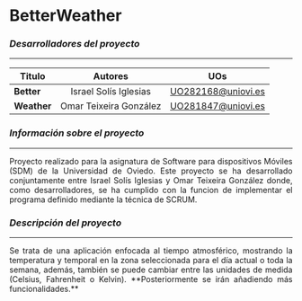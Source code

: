 # BetterWeather

### *Desarrolladores del proyecto*
---

|    Titulo     |            Autores            |         UOs        |
| ------------- |:-----------------------------:|:------------------:|
|   **Better**  |    Israel Solís Iglesias      | UO282168@uniovi.es |
|  **Weather**  |    Omar Teixeira González     | UO281847@uniovi.es |

### *Información sobre el proyecto*
---
<p align="justify"> 
Proyecto realizado para la asignatura de Software para dispositivos Móviles (SDM) de la Universidad de Oviedo.
Este proyecto se ha desarrollado conjuntamente entre Israel Solís Iglesias y Omar Teixeira González donde, como desarrolladores, 
se ha cumplido con la funcion de implementar el programa definido mediante la técnica de SCRUM.
</p>

### *Descripción del proyecto*
---
<p align="justify">
Se trata de una aplicación enfocada al tiempo atmosférico, mostrando la temperatura y temporal en la zona seleccionada 
para el día actual o toda la semana, además, también se puede cambiar entre las unidades de medida (Celsius, Fahrenheit o Kelvin).
**Posteriormente se irán añadiendo más funcionalidades.**
</p>
